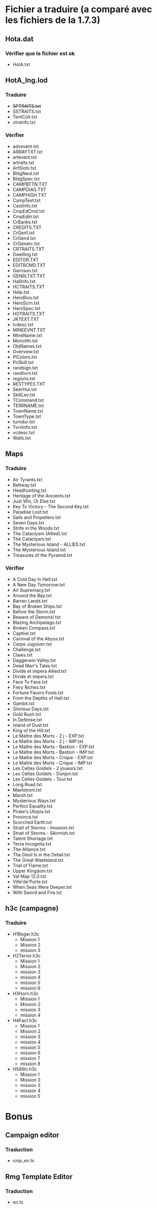 # Fichier a traduire (a comparé avec les fichiers de la 1.7.3)
## Hota.dat
### Vérifier que le fichier est ok
* HotA.txt

## HotA_lng.lod
### Traduire
* ~~SPTRAITS.txt~~
* SSTRAITS.txt
* TentColr.txt
* xtrainfo.txt

### Vérifier
* advevent.txt
* ARRAYTXT.txt
* artevent.txt
* artraits.txt
* ArtSlots.txt
* BldgNeut.txt
* BldgSpec.txt
* CAMPBTTN.TXT
* CAMPDIAG.TXT
* CAMPHIGH.TXT
* CampText.txt
* CastInfo.txt
* CmpEdCmd.txt
* CmpEditr.txt
* CrBanks.txt
* CREDITS.TXT
* CrGen1.txt
* CrGen4.txt
* CrGenerc.txt
* CRTRAITS.TXT
* Dwelling.txt
* EDITOR.TXT
* EDITRCMD.TXT
* Garrison.txt
* GENRLTXT.TXT
* HallInfo.txt
* HCTRAITS.TXT
* Help.txt
* HeroBios.txt
* HeroScrn.txt
* HeroSpec.txt
* HOTRAITS.TXT
* JKTEXT.TXT
* lcdesc.txt
* MINEEVNT.TXT
* MineName.txt
* Monolith.txt
* ObjNames.txt
* Overview.txt
* PlColors.txt
* PriSkill.txt
* randsign.txt
* randtvrn.txt
* regions.txt
* RESTYPES.TXT
* SeerHut.txt
* SkillLev.txt
* TCommand.txt
* TERRNAME.txt
* TownName.txt
* TownType.txt
* turndur.txt
* TvrnInfo.txt
* vcdesc.txt
* Walls.txt

## Maps
### Traduire
* Air Tyrants.txt
* Beltway.txt
* Headhunting.txt
* Heritage of the Ancients.txt
* Just Win, Or Else.txt
* Key To Victory - The Second Key.txt
* Paradise Lost.txt
* Sails and Propellers.txt
* Seven Days.txt
* Strife in the Woods.txt
* The Cataclysm (Allied).txt
* The Cataclysm.txt
* The Mysterious Island - ALLIES.txt
* The Mysterious Island.txt
* Treasures of the Pyramid.txt

### Vérifier
* A Cold Day In Hell.txt
* A New Day Tomorrow.txt
* Air Supremacy.txt
* Around the Bay.txt
* Barren Lands.txt
* Bay of Broken Ships.txt
* Before the Storm.txt
* Beware of Demons!.txt
* Blazing Archipelago.txt
* Broken Compass.txt
* Captive.txt
* Carnival of the Abyss.txt
* Carpe Jugulum.txt
* Challenge.txt
* Claws.txt
* Daggerwin Valley.txt
* Dead Man's Tales.txt
* Divide et impera Allied.txt
* Divide et impera.txt
* Face To Face.txt
* Fiery Riches.txt
* Fortune Favors Fools.txt
* From the Depths of Hell.txt
* Gambit.txt
* Glorious Days.txt
* Gold Rush.txt
* In Defense.txt
* Island of Dust.txt
* King of the Hill.txt
* Le Maître des Morts - 2 j - EXP.txt
* Le Maître des Morts - 2 j - IMP.txt
* Le Maître des Morts - Bastion - EXP.txt
* Le Maître des Morts - Bastion - IMP.txt
* Le Maître des Morts - Crique - EXP.txt
* Le Maître des Morts - Crique - IMP.txt
* Les Celtes Goïdels - 2 joueurs.txt
* Les Celtes Goïdels - Donjon.txt
* Les Celtes Goïdels - Tour.txt
* Long Road.txt
* Maelstrom.txt
* Marsh.txt
* Mysterious Ways.txt
* Perfect Equality.txt
* Pirate's Utopia.txt
* Province.txt
* Scorched Earth.txt
* Strait of Storms - Invasion.txt
* Strait of Storms - Skirmish.txt
* Talent Shortage.txt
* Terra Incognita.txt
* The Alliance.txt
* The Devil Is in the Detail.txt
* The Great Wasteland.txt
* Trial of Flame.txt
* Upper Kingdom.txt
* Val Map 12.0.txt
* Ville'de'Porte.txt
* When Seas Were Deeper.txt
* With Sword and Fire.txt

## h3c (campagne)
### Traduire
* H1Roger.h3c
	* Mission 1
	* Mission 2
	* mission 3
* H2Terror.h3c
	* Mission 1
	* Mission 2
	* mission 3
    * mission 4
    * mission 5
    * mission 6
* H3Horn.h3c
	* Mission 1
	* Mission 2
	* mission 3
    * mission 4
* H4Fact.h3c
	* Mission 1
	* Mission 2
	* mission 3
    * mission 4
    * mission 5
    * mission 6
    * mission 7
    * mission 8
* H5AllIn.h3c
	* Mission 1
	* Mission 2
	* mission 3
    * mission 4
    * mission 5

# Bonus
## Campaign editor
### Traduction 
* cmp_en.ts

## Rmg Template Editor
### Traduction
* en.ts